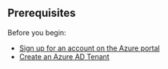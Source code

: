 ## Prerequisites

Before you begin:

* [Sign up for an account on the Azure portal](https://azure.microsoft.com/en-us/free/?ref=microsoft.com&utm_source=microsoft.com&utm_medium=docs&utm_campaign=visualstudio)
* [Create an Azure AD Tenant](https://docs.microsoft.com/en-us/azure/active-directory/develop/quickstart-create-new-tenant)
